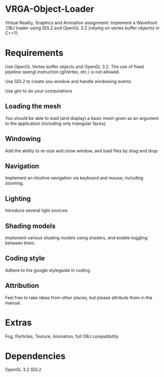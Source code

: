 VRGA-Object-Loader
==================

Virtual Reality, Graphics and Animation assignment: implement a Wavefront .OBJ loader using SDL2 and OpenGL 3.2 (relying on vertex buffer objects) in C++11.

<h1>Requirements</h1>

Use OpenGL Vertex buffer objects and OpenGL 3.2. The use of fixed pipeline opengl instruction (glVertex, etc.) is not allowed.

Use SDL2 to create you window and handle windowing events

Use glm to do your computations

<h2>Loading the mesh</h2>
You should be able to load (and display) a basic mesh given as an argument to the application (including only triangular faces).

<h2>Windowing</h2>
Add the ability to re-size and close window, and load files by drag and drop

<h2>Navigation</h2>
Implement an intuitive navigation via keyboard and mouse, including zooming.

<h2>Lighting</h2>
Introduce several light sources.

<h2>Shading models</h2>
Implement various shading models using shaders, and enable toggling between them.

<h2>Coding style</h2>
Adhere to the google styleguide in coding.

<h2>Attribution</h2>
Feel free to take ideas from other places, but please attribute them in the manual.

<h1>Extras</h1>
Fog, Particles, Texture, Animation, full OBJ compatibility 

<h1>Dependencies</h1>
OpenGL 3.2
SDL2
